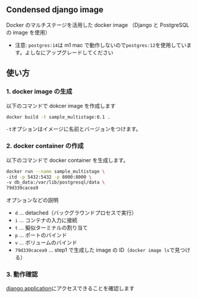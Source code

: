 ## Condensed django image

Docker のマルチステージを活用した docker image
（Django と PostgreSQL の image を使用）

- 注意: `postgres:14`は m1 mac で動作しないので`postgres:12`を使用しています。よしなにアップグレードしてください

## 使い方

### 1. docker image の生成

以下のコマンドで dokcer image を作成します

```sh
docker build -t sample_multistage:0.1 .
```

`-t`オプションはイメージに名前とバージョンをつけます。

### 2. docker container の作成

以下のコマンドで docker container を生成します。

```sh
docker run --name sample_multistage \
-itd -p 5432:5432 -p 8000:8000 \
-v db_data:/var/lib/postgresql/data \
79d339cacea9
```

オプションなどの説明

- `d` ... detached（バックグラウンドプロセスで実行）
- `i` ... コンテナの入力に接続
- `t` ... 擬似ターミナルの割り当て
- `p` ... ポートのバインド
- `v` ... ボリュームのバインド
- `79d339cacea9` ... step1 で生成した image の ID（`docker image ls`で見つける）

### 3. 動作確認

[django application](http://127.0.0.1:8000)にアクセスできることを確認します
